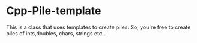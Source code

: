 # Cpp-Pile-template
This is a class that uses templates to create piles. So, you're free to create piles of ints,doubles, chars, strings etc...
